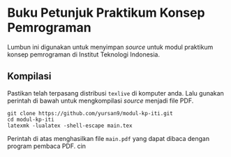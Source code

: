 # Buku Petunjuk Praktikum Konsep Pemrograman

Lumbun ini digunakan untuk menyimpan *source* untuk modul praktikum konsep pemrograman di Institut Teknologi Indonesia.

## Kompilasi

Pastikan telah terpasang distribusi `texlive` di komputer anda. Lalu gunakan perintah di bawah untuk mengkompilasi *source* menjadi file PDF.

```
git clone https://github.com/yursan9/modul-kp-iti.git
cd modul-kp-iti
latexmk -lualatex -shell-escape main.tex
```

Perintah di atas menghasilkan file `main.pdf` yang dapat dibaca dengan program pembaca PDF.
cin